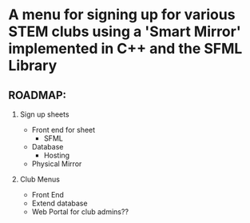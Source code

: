 # A menu for signing up for various STEM clubs using a 'Smart Mirror' implemented in C++ and the SFML Library


## ROADMAP:
1. Sign up sheets
   - Front end for sheet
     - SFML
   - Database
     - Hosting
   - Physical Mirror
 
2. Club Menus
   - Front End
   - Extend database
   - Web Portal for club admins??
 
 
